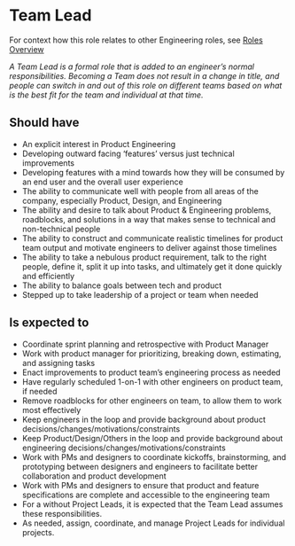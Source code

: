 Team Lead
========================

For context how this role relates to other Engineering roles, see [Roles Overview](overview.md)

*A Team Lead is a formal role that is added to an engineer’s normal responsibilities.  Becoming a Team does not result in a change in title, and people can switch in and out of this role on different teams based on what is the best fit for the team and individual at that time.*

## Should have
* An explicit interest in Product Engineering
* Developing outward facing ‘features’ versus just technical improvements
* Developing features with a mind towards how they will be consumed by an end user and the overall user experience
* The ability to communicate well with people from all areas of the company, especially Product, Design, and Engineering
* The ability and desire to talk about Product & Engineering problems, roadblocks, and solutions in a way that makes sense to technical and non-technical people
* The ability to construct and communicate realistic timelines for product team output and motivate engineers to deliver against those timelines
* The ability to take a nebulous product requirement, talk to the right people, define it, split it up into tasks, and ultimately get it done quickly and efficiently
* The ability to balance goals between tech and product
* Stepped up to take leadership of a project or team when needed

## Is expected to
* Coordinate sprint planning and retrospective with Product Manager
* Work with product manager for prioritizing, breaking down, estimating, and assigning tasks
* Enact improvements to product team’s engineering process as needed
* Have regularly scheduled 1-on-1 with other engineers on product team, if needed
* Remove roadblocks for other engineers on team, to allow them to work most effectively
* Keep engineers in the loop and provide background about product decisions/changes/motivations/constraints
* Keep Product/Design/Others in the loop and provide background about engineering decisions/changes/motivations/constraints
* Work with PMs and designers to coordinate kickoffs, brainstorming, and prototyping between designers and engineers to facilitate better collaboration and product development
* Work with PMs and designers to ensure that product and feature specifications are complete and accessible to the engineering team
* For a without Project Leads, it is expected that the Team Lead assumes these responsibilities.
* As needed, assign, coordinate, and manage Project Leads for individual projects.
